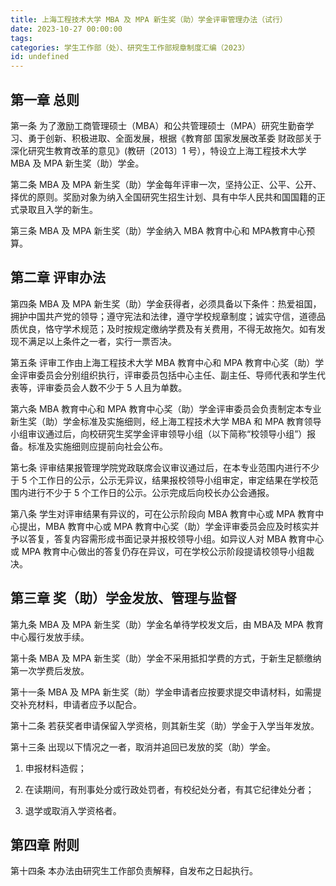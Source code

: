 ```yaml
---
title: 上海工程技术大学 MBA 及 MPA 新生奖（助）学金评审管理办法（试行）
date: 2023-10-27 00:00:00
tags: 
categories: 学生工作部（处）、研究生工作部规章制度汇编（2023）
id: undefined
---
```


## 第一章 总则 

第一条 为了激励工商管理硕士（MBA）和公共管理硕士（MPA）研究生勤奋学习、勇于创新、积极进取、全面发展，根据《教育部 国家发展改革委 财政部关于深化研究生教育改革的意见》(教研〔2013〕1 号），特设立上海工程技术大学 MBA 及 MPA 新生奖（助）学金。

第二条 MBA 及 MPA 新生奖（助）学金每年评审一次，坚持公正、公平、公开、择优的原则。奖励对象为纳入全国研究生招生计划、具有中华人民共和国国籍的正式录取且入学的新生。

第三条 MBA 及 MPA 新生奖（助）学金纳入 MBA 教育中心和 MPA教育中心预算。

## 第二章 评审办法 

第四条 MBA 及 MPA 新生奖（助）学金获得者，必须具备以下条件：热爱祖国，拥护中国共产党的领导；遵守宪法和法律，遵守学校规章制度；诚实守信，道德品质优良，恪守学术规范；及时按规定缴纳学费及有关费用，不得无故拖欠。如有发现不满足以上条件之一者，实行一票否决。

第五条 评审工作由上海工程技术大学 MBA 教育中心和 MPA 教育中心奖（助）学金评审委员会分别组织执行，评审委员包括中心主任、副主任、导师代表和学生代表等，评审委员会人数不少于 5 人且为单数。

第六条 MBA 教育中心和 MPA 教育中心奖（助）学金评审委员会负责制定本专业新生奖（助）学金标准及实施细则，经上海工程技术大学 MBA 和 MPA 教育领导小组审议通过后，向校研究生奖学金评审领导小组（以下简称“校领导小组”）报备。标准及实施细则应提前向社会公布。

第七条 评审结果报管理学院党政联席会议审议通过后，在本专业范围内进行不少于 5 个工作日的公示，公示无异议，结果报校领导小组审定，审定结果在学校范围内进行不少于 5 个工作日的公示。公示完成后向校长办公会通报。

第八条 学生对评审结果有异议的，可在公示阶段向 MBA 教育中心或 MPA 教育中心提出，MBA 教育中心或 MPA 教育中心奖（助）学金评审委员会应及时核实并予以答复，答复内容需形成书面记录并报校领导小组。如异议人对 MBA 教育中心或 MPA 教育中心做出的答复仍存在异议，可在学校公示阶段提请校领导小组裁决。

## 第三章 奖（助）学金发放、管理与监督 

第九条 MBA 及 MPA 新生奖（助）学金名单待学校发文后，由 MBA及 MPA 教育中心履行发放手续。

第十条 MBA 及 MPA 新生奖（助）学金不采用抵扣学费的方式，于新生足额缴纳第一次学费后发放。

第十一条 MBA 及 MPA 新生奖（助）学金申请者应按要求提交申请材料，如需提交补充材料，申请者应予以配合。

第十二条 若获奖者申请保留入学资格，则其新生奖（助）学金于入学当年发放。

第十三条 出现以下情况之一者，取消并追回已发放的奖（助）学金。

1. 申报材料造假；

2. 在读期间，有刑事处分或行政处罚者，有校纪处分者，有其它纪律处分者；

3. 退学或取消入学资格者。

## 第四章 附则 

第十四条 本办法由研究生工作部负责解释，自发布之日起执行。